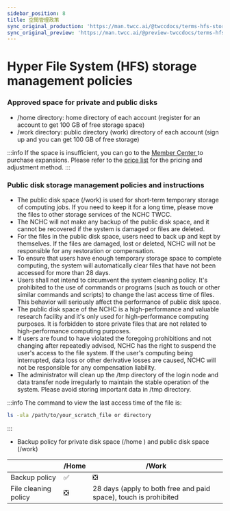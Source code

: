 ```yaml
---
sidebar_position: 8
title: 空間管理政策
sync_original_production: 'https://man.twcc.ai/@twccdocs/terms-hfs-storage-mngmt-policies-en' 
sync_original_preview: 'https://man.twcc.ai/@preview-twccdocs/terms-hfs-storage-mngmt-policies-en'
---
```


# Hyper File System (HFS) storage management policies

### Approved space for private and public disks
- /home directory: home directory of each account (register for an account to get 100 GB of free storage space)
- /work directory: public directory (work) directory of each account (sign up and you can get 100 GB of free storage)

:::info
If the space is insufficient, you can go to the [<ins>Member Center <i class="fa fa-question-circle fa-question-circle-for-service" aria-hidden="true"></i></ins>](https://man.twcc.ai/@twsdocs/howto-service-access-service-en) to purchase expansions. Please refer to the [<ins>price list</ins>](https://www.twcc.ai/doc?page=price#%E9%AB%98%E9%80%9F%E6%AA%94%E6%A1%88%E7%B3%BB%E7%B5%B1-Hyper-File-System-HFS) for the pricing and adjustment method.
:::

### Public disk storage management policies and instructions
- The public disk space (/work) is used for short-term temporary storage of computing jobs. If you need to keep it for a long time, please move the files to other storage services of the NCHC TWCC.
- The NCHC will not make any backup of the public disk space, and it cannot be recovered if the system is damaged or files are deleted.
- For the files in the public disk space, users need to back up and kept by themselves. If the files are damaged, lost or deleted, NCHC will not be responsible for any restoration or compensation.
- To ensure that users have enough temporary storage space to complete computing, the system will automatically clear files that have not been accessed for more than 28 days.
- Users shall not intend to circumvent the system cleaning policy. It's prohibited to the use of commands or programs (such as touch or other similar commands and scripts) to change the last access time of files. This behavior will seriously affect the performance of public disk space.
- The public disk space of the NCHC is a high-performance and valuable research facility and it's only used for high-performance computing purposes. It is forbidden to store private files that are not related to high-performance computing purposes.
- If users are found to have violated the foregoing prohibitions and not changing after repeatedly advised, NCHC has the right to suspend the user's access to the file system. If the user's computing being interrupted, data loss or other derivative losses are caused, NCHC will not be responsible for any compensation liability.
- The administrator will clean up the /tmp directory of the login node and data transfer node irregularly to maintain the stable operation of the system. Please avoid storing important data in /tmp directory.


:::info
The command to view the last access time of the file is:
```bash
ls -ula /path/to/your_scratch_file or directory
```
:::
   
- Backup policy for private disk space (/home ) and public disk space (/work)
    

|  | /Home |/Work|
| -------- | -------- |-------- |
| Backup policy  | :white_check_mark: |:negative_squared_cross_mark:|
| File cleaning policy | :negative_squared_cross_mark:  | 28 days (apply to both free and paid space), touch is prohibited |